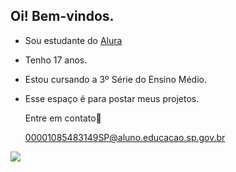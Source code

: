 ## Oi! Bem-vindos.

- Sou estudante do [Alura](https://www.alura.com.br)
- Tenho 17 anos.
- Estou cursando a 3º Série do Ensino Médio.
- Esse espaço é para postar meus projetos.

  Entre em contato📧

  00001085483149SP@aluno.educacao.sp.gov.br 

![](https://media1.tenor.com/m/AtGj7N5hxk4AAAAC/vamos-carlos-alcaraz.gif)

